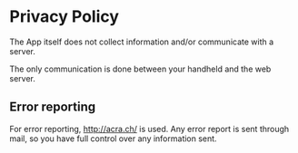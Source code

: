 # Privacy Policy #

The App itself does not collect information and/or communicate with a server.

The only communication is done between your handheld and the web server.

## Error reporting ##

For error reporting, http://acra.ch/ is used. Any error report is sent through mail, so you have full control over any information sent.